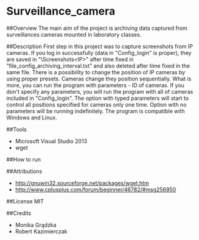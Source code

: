 # Surveillance_camera

##Overview
The main aim of the project is archiving data captured from surveillances cameras mounted in laboratory classes.

##Description
First step in this project was to capture screenshots from IP cameras. If you log in successfully (data in "Config_login" is proper), they are saved in "\Screenshots\<IP>" after time fixed in "file_config_archiving_interval.txt" and also deleted after time fixed in the same file. There is a possibility to change the position of IP cameras by using proper presets. Cameras change they position sequentially. What is more, you can run the program with parameters - ID of cameras. If you don't specify any parameters, you will run the program with all of cameras included in "Config_login". The option with typed parameters will start to control all positions specified for cameras only one time. Option with no parameters will be running indefinitely. The program is compatible with Windows and Linux.

##Tools
- Microsoft Visual Studio 2013
- wget

##How to run


##Attributions
- http://gnuwin32.sourceforge.net/packages/wget.htm
- http://www.cplusplus.com/forum/beginner/46782/#msg256950

##License
MIT

##Credits
* Monika Grądzka
* Robert Kazimierczak
